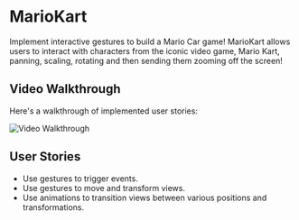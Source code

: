 # MarioKart
Implement interactive gestures to build a Mario Car game! MarioKart allows users to interact with characters from the iconic video game, Mario Kart, panning, scaling, rotating and then sending them zooming off the screen!

## Video Walkthrough
Here's a walkthrough of implemented user stories:

<img src='https://i.imgur.com/j9lruic.gif' title='Video Walkthrough' width='' alt='Video Walkthrough' />

## User Stories
- Use gestures to trigger events.
- Use gestures to move and transform views.
- Use animations to transition views between various positions and transformations.
